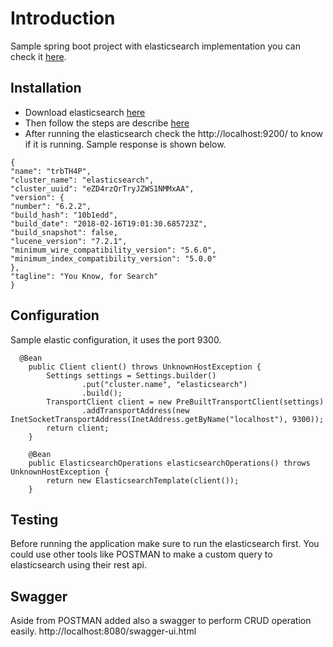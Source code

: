 # Introduction
Sample spring boot project with elasticsearch implementation you can check it [here](https://www.elastic.co/).

## Installation
* Download elasticsearch [here](https://www.elastic.co/downloads)
* Then follow the steps are describe [here](https://www.elastic.co/downloads/elasticsearch)
* After running the elasticsearch check the http://localhost:9200/ to know if it is running. Sample response is shown below.
```
{
"name": "trbTH4P",
"cluster_name": "elasticsearch",
"cluster_uuid": "eZD4rzQrTryJZWS1NMMxAA",
"version": {
"number": "6.2.2",
"build_hash": "10b1edd",
"build_date": "2018-02-16T19:01:30.685723Z",
"build_snapshot": false,
"lucene_version": "7.2.1",
"minimum_wire_compatibility_version": "5.6.0",
"minimum_index_compatibility_version": "5.0.0"
},
"tagline": "You Know, for Search"
}
```

## Configuration
Sample elastic configuration, it uses the port 9300.
```
  @Bean
    public Client client() throws UnknownHostException {
        Settings settings = Settings.builder()
                .put("cluster.name", "elasticsearch")
                .build();
        TransportClient client = new PreBuiltTransportClient(settings)
                .addTransportAddress(new InetSocketTransportAddress(InetAddress.getByName("localhost"), 9300));
        return client;
    }

    @Bean
    public ElasticsearchOperations elasticsearchOperations() throws UnknownHostException {
        return new ElasticsearchTemplate(client());
    }
```
## Testing
Before running the application make sure to run the elasticsearch first. You could use other tools like POSTMAN to make a custom query to elasticsearch using their rest api.

## Swagger
Aside from POSTMAN added also a swagger to perform CRUD operation easily. http://localhost:8080/swagger-ui.html
